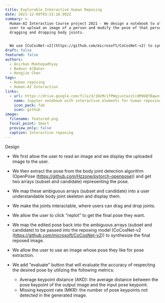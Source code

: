 ```yaml
---
title: Explorable Interactive Human Reposing
date: 2021-12-09T03:53:18.992Z
summary: >-
  Human-AI Interaction Course project 2021 - We design a notebook to allow the
  user to upload an image of a person and modify the pose of that person by
  dragging and dropping body joints.


  We use [CoCosNet-v2](https://github.com/microsoft/CoCosNet-v2) to synthesize the image of the reposed person. We use [OpenPose](https://github.com/Hzzone/pytorch-openpose) to extract the pose of the person. We use [ IPython widgets](https://ipywidgets.readthedocs.io/en/latest/) to enable interaction with the extracted pose.
draft: false
featured: false
authors:
  - Anirban Mukhopadhyay
  - Badour AlBahar
  - Hongjie Chen
tags:
  - Human reposing
  - Human-AI Interaction
links:
  - url: https://drive.google.com/file/d/1NzMc1fPWqjustazzCcdM9bBTBqwnsRS7/view?usp=sharing
    name: Jupyter notebook with interactive elements for human reposing
    icon_pack: fab
    icon: github
image:
  filename: featured.png
  focal_point: Smart
  preview_only: false
  caption: Interactive reposing
---
```



Design

* We first allow the user to read an image and we display the uploaded image to the user. 
* We then extract the pose from the body joint detection algorithm (OpenPose (https://github.com/Hzzone/pytorch-openpose)) and get two arrays (subset and candidate) representing the pose.
* We map these ambiguous arrays (subset and candidate) into a user understandable body joint skeleton and display them.
* We make the joints interactable, where users can drag and drop joints.
* We allow the user to click "replot" to get the final pose they want.
* We map the edited pose back into the ambiguous arrays (subset and candidate) to be passed into the reposing model (CoCosNet-v2 (https://github.com/microsoft/CoCosNet-v2)) to synthesize the final reposed image.
* We allow the user to use an image whose pose they like for pose extraction.
* We add "evaluate" button that will evaluate the accuracy of respecting the desired pose by utilizing the following metrics:

  * Average keypoint distance (AKD): the average distance between the pose keypoint of the output image and the input pose keypoint.
  * Missing keypoint rate (MKR): the number of pose keypoints not detected in the generated image.